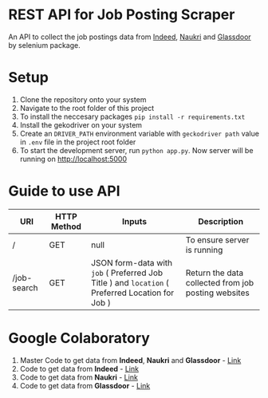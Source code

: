 # REST API for Job Posting Scraper

An API to collect the job postings data from [Indeed](https://indeed.com), [Naukri](https://www.naukri.com) and [Glassdoor](https://www.glassdoor.co.in) by selenium package.

# Setup

1. Clone the repository onto your system
2. Navigate to the root folder of this project
3. To install the neccesary packages `pip install -r requirements.txt`
4. Install the gekodriver on your system
5. Create an `DRIVER_PATH` environment variable with `geckodriver path` value in `.env` file in the project root folder
6. To start the development server, run `python app.py`. Now server will be running on [http://localhost:5000](http://localhost:5000)

# Guide to use API

| URI         | HTTP Method | Inputs                                                                                          | Description                                         |
| ----------- | ----------- | ----------------------------------------------------------------------------------------------- | --------------------------------------------------- |
| /           | GET         | null                                                                                            | To ensure server is running                         |
| /job-search | GET         | JSON form-data with `job` ( Preferred Job Title ) and `location` ( Preferred Location for Job ) | Return the data collected from job posting websites |

# Google Colaboratory

1. Master Code to get data from **Indeed**, **Naukri** and **Glassdoor** - [Link](https://colab.research.google.com/drive/1JKp1INK7pCe3QYy34ELcxkvvQVRwjmD6?usp=sharing)
2. Code to get data from **Indeed** - [Link](https://colab.research.google.com/drive/18C01SBBMLyRF-FefuAf2Xb9TVhhjCpF3?usp=sharing)
3. Code to get data from **Naukri** - [Link](https://colab.research.google.com/drive/1-XtGHOZaJ-N8TBYsK9eDvzn8VkU8bD2X?usp=sharing)
4. Code to get data from **Glassdoor** - [Link](https://colab.research.google.com/drive/1vUdJWHE3Lj-I9YY38ZjLLHKoQLfgjyyW?usp=sharing)
